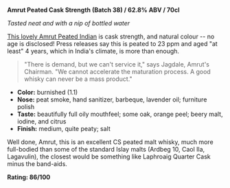 **Amrut Peated Cask Strength (Batch 38) / 62.8% ABV / 70cl**

*Tasted neat and with a nip of bottled water*

[This lovely Amrut Peated Indian](https://www.whiskybase.com/whiskies/whisky/51511/amrut-peated-indian) is cask strength, and natural colour -- no age is disclosed!  Press releases say this is peated to 23 ppm and aged "at least" 4 years, which in India's climate, is more than enough.

> "There is demand, but we can't service it," says Jagdale, Amrut's Chairman. "We cannot accelerate the maturation process. A good whisky can never be a mass product."

* **Color:** burnished (1.1)
* **Nose:** peat smoke, hand sanitizer, barbeque, lavender oil; furniture polish
* **Taste:** beautifully full oily mouthfeel; some oak, orange peel; beery malt, iodine, and citrus  
* **Finish:** medium, quite peaty; salt

Well done, Amrut, this is an excellent CS peated malt whisky, much more full-bodied than some of the standard Islay malts (Ardbeg 10, Caol Ila, Lagavulin), the closest would be something like Laphroaig Quarter Cask minus the band-aids.

**Rating: 86/100**